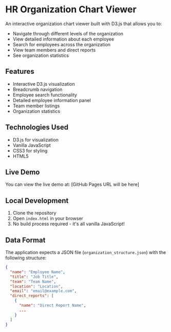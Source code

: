 # HR Organization Chart Viewer

An interactive organization chart viewer built with D3.js that allows you to:
- Navigate through different levels of the organization
- View detailed information about each employee
- Search for employees across the organization
- View team members and direct reports
- See organization statistics

## Features
- Interactive D3.js visualization
- Breadcrumb navigation
- Employee search functionality
- Detailed employee information panel
- Team member listings
- Organization statistics

## Technologies Used
- D3.js for visualization
- Vanilla JavaScript
- CSS3 for styling
- HTML5

## Live Demo
You can view the live demo at: [GitHub Pages URL will be here]

## Local Development
1. Clone the repository
2. Open `index.html` in your browser
3. No build process required - it's all vanilla JavaScript!

## Data Format
The application expects a JSON file (`organization_structure.json`) with the following structure:
```json
{
  "name": "Employee Name",
  "title": "Job Title",
  "team": "Team Name",
  "location": "Location",
  "email": "email@example.com",
  "direct_reports": [
    {
      "name": "Direct Report Name",
      ...
    }
  ]
}
```
